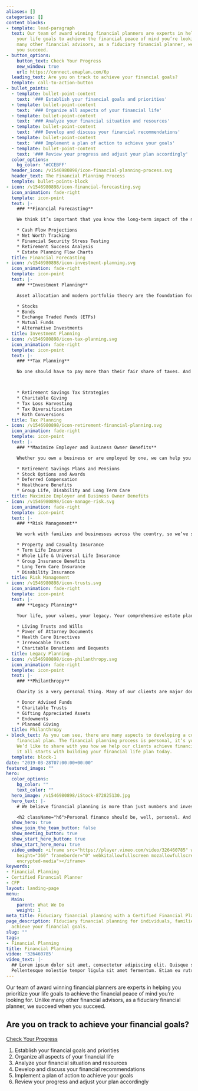 ```yaml
---
aliases: []
categories: []
content_blocks:
- template: lead-paragraph
  text: Our team of award winning financial planners are experts in helping you prioritize
    your life goals to achieve the financial peace of mind you’re looking for. Unlike
    many other financial advisors, as a fiduciary financial planner, we succeed when
    you succeed.
- button_options:
    button_text: Check Your Progress
    new_window: true
    url: https://connect.emaplan.com/6p
  leading_text: Are you on track to achieve your financial goals?
  template: call-to-action-button
- bullet_points:
  - template: bullet-point-content
    text: '### Establish your financial goals and priorities'
  - template: bullet-point-content
    text: '### Organize all aspects of your financial life'
  - template: bullet-point-content
    text: '### Analyze your financial situation and resources'
  - template: bullet-point-content
    text: '### Develop and discuss your financial recommendations'
  - template: bullet-point-content
    text: '### Implement a plan of action to achieve your goals'
  - template: bullet-point-content
    text: '### Review your progress and adjust your plan accordingly'
  color_options:
    bg_color: '#CCEBFF'
  header_icon: /v1546980898/icon-financial-planning-process.svg
  header_text: The Financial Planning Process
  template: bullet-points-block
- icon: /v1546980898/icon-financial-forecasting.svg
  icon_animation: fade-right
  template: icon-point
  text: |-
    ### **Financial Forecasting**

    We think it’s important that you know the long-term impact of the many important financial decisions you are considering today. But how, there’s no crystal ball. Our team of Certified Financial Planner™professionals blend personalized service with smart technology to help organize your financial life and illustrate a clear path to achieving your goals. We’ll help you develop a plan so you know where you’re headed and the path to get there. We accomplish this by using:

    * Cash Flow Projections
    * Net Worth Tracking
    * Financial Security Stress Testing
    * Retirement Success Analysis
    * Estate Planning Flow Charts
  title: Financial Forecasting
- icon: /v1546980898/icon-investment-planning.svg
  icon_animation: fade-right
  template: icon-point
  text: |-
    ### **Investment Planning**

    Asset allocation and modern portfolio theory are the foundation for a successful investment plan. Efficient portfolio design should reduce costs and utilize a diversified mix of investments across different asset classes. Our team of Chartered Financial Analyst® portfolio managers can help you develop a custom investment plan tailored to your financial goals. We have access to a myriad of investment options including:

    * Stocks
    * Bonds
    * Exchange Traded Funds (ETFs)
    * Mutual Funds
    * Alternative Investments
  title: Investment Planning
- icon: /v1546980898/icon-tax-planning.svg
  icon_animation: fade-right
  template: icon-point
  text: |-
    ### **Tax Planning**

    No one should have to pay more than their fair share of taxes. And with tax laws constantly in flux, it’s becoming more difficult to plan ahead while taking them into account. That is why we collaborate with your CPA and team of trusted tax advisors to develop sound tax strategies that are in your best interest. Proactive tax planning will align current cash flow needs with long term financial goals to identify opportunities for deferring, reducing and mitigating certain tax liabilities. We help plan, using these and other methods, to align your best interest with the tax code:



    * Retirement Savings Tax Strategies
    * Charitable Giving
    * Tax Loss Harvesting
    * Tax Diversification
    * Roth Conversions
  title: Tax Planning
- icon: /v1546980898/icon-retirement-financial-planning.svg
  icon_animation: fade-right
  template: icon-point
  text: |-
    ### **Maximize Employer and Business Owner Benefits**

    Whether you own a business or are employed by one, we can help you navigate important decisions to maximize your group benefits. Not all employer benefit plans are created equal and you should only utilize what’s best for you. Financial planning can help you maximize:

    * Retirement Savings Plans and Pensions
    * Stock Options and Awards
    * Deferred Compensation
    * Healthcare Benefits
    * Group Life, Disability and Long Term Care
  title: Maximize Employer and Business Owner Benefits
- icon: /v1546980898/icon-manage-risk.svg
  icon_animation: fade-right
  template: icon-point
  text: |-
    ### **Risk Management**

    We work with families and businesses across the country, so we’ve seen first-hand how important it is to protect your loved ones and all that you’ve worked hard to achieve. We can help you identify vulnerabilities, evaluate current coverage and compare options to mitigate risk. We make sure that your insurance decisions make the most sense for you and your financial goals. Your financial plan will consider some of these options:

    * Property and Casualty Insurance
    * Term Life Insurance
    * Whole Life & Universal Life Insurance
    * Group Insurance Benefits
    * Long Term Care Insurance
    * Disability Insurance
  title: Risk Management
- icon: /v1546980898/icon-trusts.svg
  icon_animation: fade-right
  template: icon-point
  text: |-
    ### **Legacy Planning**

    Your life, your values, your legacy. Your comprehensive estate plan should protect your family and provide direction to loved ones consistent with your wishes. But what is the best way to ensure that happens and to convey that information? We collaborate and work closely with your estate planning attorney and other trusted advisors to design a holistic estate plan which actualizes your wishes. These are some of the tools you may want to consider:

    * Living Trusts and Wills
    * Power of Attorney Documents
    * Health Care Directives
    * Irrevocable Trusts
    * Charitable Donations and Bequests
  title: Legacy Planning
- icon: /v1546980898/icon-philanthropy.svg
  icon_animation: fade-right
  template: icon-point
  text: |-
    ### **Philanthropy**

    Charity is a very personal thing. Many of our clients are major donors to various community and national organizations. It’s your choice to support causes aligned with your values and we can help. You have the power to make an impact with your time, your influence and your financial resources. Working together, we can develop your holistic financial plan to achieve important philanthropic objectives aligned with your financial goals. There are numerous opportunities in philanthropic giving including:

    * Donor Advised Funds
    * Charitable Trusts
    * Gifting Appreciated Assets
    * Endowments
    * Planned Giving
  title: Philanthropy
- block_text: As you can see, there are many aspects to developing a comprehensive
    financial plan. The financial planning process is personal, it’s your unique plan.
    We’d like to share with you how we help our clients achieve financial success,
    it all starts with building your financial life plan today.
  template: block-1
date: "2019-03-28T07:00:00+00:00"
featured_image: ""
hero:
  color_options:
    bg_color: ""
    text_color: ""
  hero_image: /v1546980898/iStock-872825130.jpg
  hero_text: |-
    # We believe financial planning is more than just numbers and investing. A financial plan should encompass your values, your goals, and your legacy.

    <h2 className="h6">Personal finance should be, well, personal. And that’s why our comprehensive financial planning services are always tailored to your unique needs and focus on the human side of finance.</h2>
  show_hero: true
  show_join_the_team_button: false
  show_meeting_button: true
  show_start_here_button: true
  show_start_here_menu: true
  video_embed: <iframe src="https://player.vimeo.com/video/326460785" width="640"
    height="360" frameborder="0" webkitallowfullscreen mozallowfullscreen allowfullscreen  allow="autoplay;
    encrypted-media"></iframe>
keywords:
- Financial Planning
- Certified Financial Planner
- CFP
layout: landing-page
menu:
  Main:
    parent: What We Do
    weight: 1
meta_title: Fiduciary financial planning with a Certified Financial Planner
page_description: Fiduciary financial planning for individuals, families and business owners. Navalign's team of Certified Financial Planner professionals can help you
  achieve your financial goals.
slug: ""
tags:
- Financial Planning
title: Financial Planning
video: '326460785'
video_text: |-
  ## Lorem ipsum dolor sit amet, consectetur adipiscing elit. Quisque sit amet ex accumsan, aliquam leo et, luctus lectus.
  Pellentesque molestie tempor ligula sit amet fermentum. Etiam eu rutrum nibh, sed luctus justo. Nulla semper sem velit, in gravida lacus posuere nec. Morbi molestie libero a eros tristique, nec interdum ante accumsan. Vestibulum in felis ut lorem egestas tempor. Mauris ac libero leo. Pellentesque sit amet tellus quam.
---
```

Our team of award winning financial planners are experts in helping you prioritize your life goals to achieve the financial peace of mind you’re looking for. Unlike many other financial advisors, as a fiduciary financial planner, we succeed when you succeed.

## Are you on track to achieve your financial goals?

<a className="w-full max-w-sm flex items-center justify-center px-8 py-3 border border-transparent text-base font-medium rounded-md text-white hover:text-brand-blue bg-brand-secondary hover:bg-brand-blue-light md:py-4 md:text-lg md:px-10" href="https://connect.emaplan.com/6p" target="_blank">Check Your Progress</a>

1. Establish your financial goals and priorities
1. Organize all aspects of your financial life
1. Analyze your financial situation and resources
1. Develop and discuss your financial recommendations
1. Implement a plan of action to achieve your goals
1. Review your progress and adjust your plan accordingly